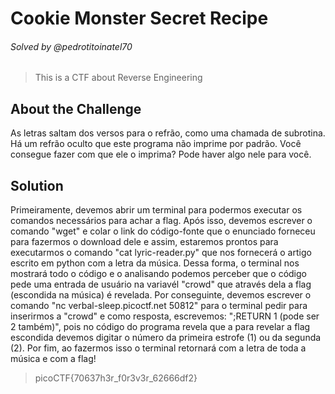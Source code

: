 # Cookie Monster Secret Recipe
###### Solved by @pedrotitoinatel70
> This is a CTF about Reverse Engineering 
## About the Challenge
As letras saltam dos versos para o refrão, como uma chamada de subrotina. Há um refrão oculto que este programa não imprime por padrão. Você consegue fazer com que ele o imprima? Pode haver algo nele para você.
## Solution
Primeiramente, devemos abrir um terminal para podermos executar os comandos necessários para achar a flag. Após isso, devemos escrever o comando "wget" e colar o link do código-fonte que o enunciado forneceu para fazermos o download dele e assim, estaremos prontos para executarmos o comando "cat lyric-reader.py" que nos fornecerá o artigo escrito em python com a letra da música. Dessa forma, o terminal nos mostrará todo o código e o analisando podemos perceber que o código pede uma entrada de usuário na variavél "crowd" que através dela a flag (escondida na música) é revelada. Por conseguinte, devemos escrever o comando "nc verbal-sleep.picoctf.net 50812" para o terminal pedir para inserirmos a "crowd" e como resposta, escrevemos: ";RETURN 1 (pode ser 2 também)", pois no código do programa revela que a para revelar a flag escondida devemos digitar o número da primeira estrofe (1) ou da segunda (2). Por fim, ao fazermos isso o terminal retornará com a letra de toda a música e com a flag! 
> picoCTF{70637h3r_f0r3v3r_62666df2}
